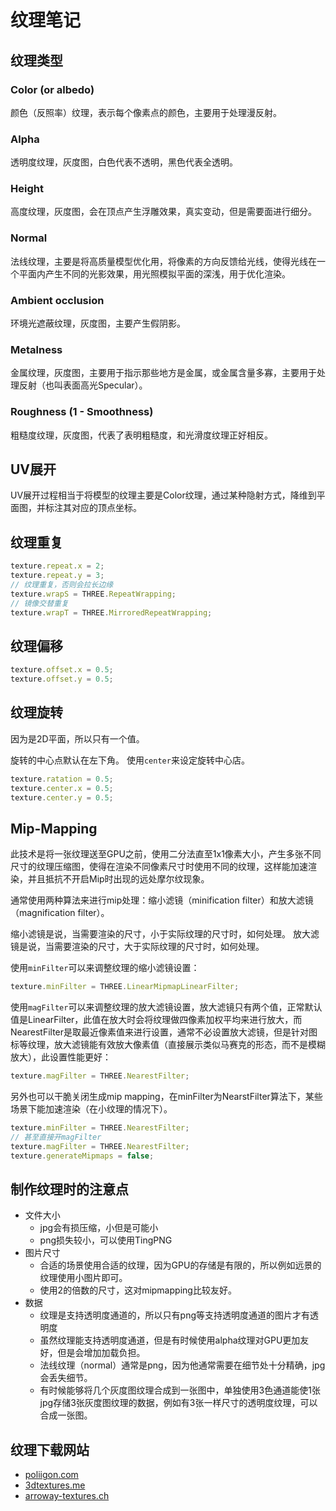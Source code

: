 # 纹理笔记

##  纹理类型

### Color (or albedo)

颜色（反照率）纹理，表示每个像素点的颜色，主要用于处理漫反射。

### Alpha

透明度纹理，灰度图，白色代表不透明，黑色代表全透明。

### Height

高度纹理，灰度图，会在顶点产生浮雕效果，真实变动，但是需要面进行细分。

### Normal

法线纹理，主要是将高质量模型优化用，将像素的方向反馈给光线，使得光线在一个平面内产生不同的光影效果，用光照模拟平面的深浅，用于优化渲染。

### Ambient occlusion

环境光遮蔽纹理，灰度图，主要产生假阴影。

### Metalness

金属纹理，灰度图，主要用于指示那些地方是金属，或金属含量多寡，主要用于处理反射（也叫表面高光Specular）。

### Roughness (1 - Smoothness)

粗糙度纹理，灰度图，代表了表明粗糙度，和光滑度纹理正好相反。


## UV展开

UV展开过程相当于将模型的纹理主要是Color纹理，通过某种隐射方式，降维到平面图，并标注其对应的顶点坐标。

## 纹理重复

```javascript
texture.repeat.x = 2;
texture.repeat.y = 3;
// 纹理重复，否则会拉长边缘
texture.wrapS = THREE.RepeatWrapping;
// 镜像交替重复
texture.wrapT = THREE.MirroredRepeatWrapping;
```

## 纹理偏移

```javascript
texture.offset.x = 0.5;
texture.offset.y = 0.5;
```

## 纹理旋转

因为是2D平面，所以只有一个值。

旋转的中心点默认在左下角。
使用`center`来设定旋转中心店。

```javascript
texture.ratation = 0.5;
texture.center.x = 0.5;
texture.center.y = 0.5;
```

## Mip-Mapping

此技术是将一张纹理送至GPU之前，使用二分法直至1x1像素大小，产生多张不同尺寸的纹理压缩图，使得在渲染不同像素尺寸时使用不同的纹理，这样能加速渲染，并且抵抗不开启Mip时出现的远处摩尔纹现象。

通常使用两种算法来进行mip处理：缩小滤镜（minification filter）和放大滤镜（magnification filter）。

缩小滤镜是说，当需要渲染的尺寸，小于实际纹理的尺寸时，如何处理。
放大滤镜是说，当需要渲染的尺寸，大于实际纹理的尺寸时，如何处理。

使用`minFilter`可以来调整纹理的缩小滤镜设置：

```javascript
texture.minFilter = THREE.LinearMipmapLinearFilter;
```

使用`magFilter`可以来调整纹理的放大滤镜设置，放大滤镜只有两个值，正常默认值是LinearFilter，此值在放大时会将纹理做四像素加权平均来进行放大，而NearestFilter是取最近像素值来进行设置，通常不必设置放大滤镜，但是针对图标等纹理，放大滤镜能有效放大像素值（直接展示类似马赛克的形态，而不是模糊放大），此设置性能更好：

```javascript
texture.magFilter = THREE.NearestFilter;
```

另外也可以干脆关闭生成mip mapping，在minFilter为NearstFilter算法下，某些场景下能加速渲染（在小纹理的情况下）。

```javascript
texture.minFilter = THREE.NearestFilter;
// 甚至直接开magFilter
texture.magFilter = THREE.NearestFilter;
texture.generateMipmaps = false;
```

## 制作纹理时的注意点

- 文件大小
  - jpg会有损压缩，小但是可能小
  - png损失较小，可以使用TingPNG
- 图片尺寸
  - 合适的场景使用合适的纹理，因为GPU的存储是有限的，所以例如远景的纹理使用小图片即可。
  - 使用2的倍数的尺寸，这对mipmapping比较友好。
- 数据
  - 纹理是支持透明度通道的，所以只有png等支持透明度通道的图片才有透明度
  - 虽然纹理能支持透明度通道，但是有时候使用alpha纹理对GPU更加友好，但是会增加加载负担。
  - 法线纹理（normal）通常是png，因为他通常需要在细节处十分精确，jpg会丢失细节。
  - 有时候能够将几个灰度图纹理合成到一张图中，单独使用3色通道能使1张jpg存储3张灰度图纹理的数据，例如有3张一样尺寸的透明度纹理，可以合成一张图。

## 纹理下载网站

- [poliigon.com](poliigon.com)
- [3dtextures.me](3dtextures.me)
- [arroway-textures.ch](arroway-textures.ch)
